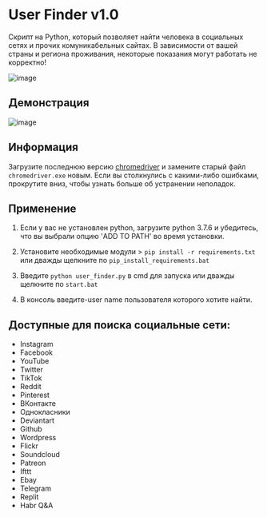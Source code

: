 # User Finder v1.0

Скрипт на Python, который позволяет найти человека в социальных сетях и прочих комуникабельных сайтах.
В зависимости от вашей страны и региона проживания, некоторые показания могут работать не корректно!

![image]( )

## Демонстрация

![image]( )

## Информация

Загрузите последнюю версию [chromedriver](https://chromedriver.chromium.org/downloads "link chromedriver") и замените старый файл `chromedriver.exe` новым. Если вы столкнулись с какими-либо ошибками, прокрутите вниз, чтобы узнать больше об устранении неполадок.

## Применение

1. Если у вас не установлен python, загрузите python 3.7.6 и убедитесь, что вы выбрали опцию 'ADD TO PATH' во время установки.

2. Установите необходимые модули > `pip install -r requirements.txt` или дважды щелкните по `pip_install_requirements.bat`

3. Введите `python user_finder.py` в cmd для запуска или дважды щелкните по `start.bat`

4. В консоль введите-user name пользователя которого хотите найти.

## Доступные для поиска социальные сети:

+ Instagram
+ Facebook
+ YouTube
+ Twitter
+ TikTok
+ Reddit
+ Pinterest
+ ВКонтакте
+ Однокласники
+ Deviantart
+ Github
+ Wordpress
+ Flickr
+ Soundcloud
+ Patreon
+ Ifttt
+ Ebay
+ Telegram
+ Replit
+ Habr Q&A
